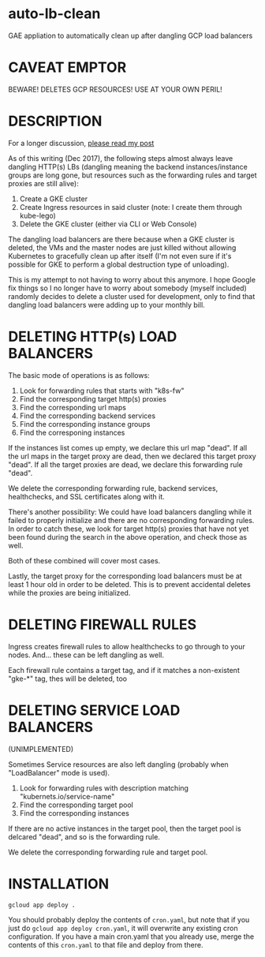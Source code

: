 # auto-lb-clean

GAE appliation to automatically clean up after dangling GCP load balancers

# CAVEAT EMPTOR

BEWARE! DELETES GCP RESOURCES!
USE AT YOUR OWN PERIL!

# DESCRIPTION

For a longer discussion, [please read my post](https://medium.com/p/farewell-to-dangling-http-s-load-balancers-gke-c5e0f8b5cde3)

As of this writing (Dec 2017), the following steps almost always leave
dangling HTTP(s) LBs (dangling meaning the backend instances/instance groups are
long gone, but resources such as the forwarding rules and target proxies are still
alive):

1. Create a GKE cluster
2. Create Ingress resources in said cluster (note: I create them through kube-lego)
3. Delete the GKE cluster (either via CLI or Web Console)

The dangling load balancers are there because when a GKE cluster is deleted, the
VMs and the master nodes are just killed without allowing Kubernetes to gracefully
clean up after itself (I'm not even sure if it's possible for GKE to perform a
global destruction type of unloading).

This is my attempt to not having to worry about this anymore. I hope Google fix things
so I no longer have to worry about somebody (myself included) randomly decides to
delete a cluster used for development, only to find that dangling load balancers
were adding up to your monthly bill.

# DELETING HTTP(s) LOAD BALANCERS

The basic mode of operations is as follows:

1. Look for forwarding rules that starts with "k8s-fw"
2. Find the corresponding target http(s) proxies
3. Find the corresponding url maps
4. Find the corresponding backend services
5. Find the corresponding instance groups
6. Find the corresponing instances

If the instances list comes up empty, we declare this url map "dead".
If all the url maps in the target proxy are dead, then we declared this target proxy "dead".
If all the target proxies are dead, we declare this forwarding rule "dead".

We delete the corresponding forwarding rule, backend services, healthchecks, and SSL certificates along with it.

There's another possibility: We could have load balancers dangling while it failed
to properly initialize and there are no corresponding forwarding rules. In order to
catch these, we look for target http(s) proxies that have not yet been found during
the search in the above operation, and check those as well.

Both of these combined will cover most cases.

Lastly, the target proxy for the corresponding load balancers must be
at least 1 hour old in order to be deleted. This is to prevent accidental
deletes while the proxies are being initialized.

# DELETING FIREWALL RULES

Ingress creates firewall rules to allow healthchecks to go through to your nodes.
And... these can be left dangling as well.

Each firewall rule contains a target tag, and if it matches a non-existent
"gke-*" tag, thes will be deleted, too

# DELETING SERVICE LOAD BALANCERS

(UNIMPLEMENTED)

Sometimes Service resources are also left dangling (probably when "LoadBalancer" mode is used).

1. Look for forwarding rules with description matching "kubernets.io/service-name"
2. Find the corresponding target pool
3. Find the corresponding instances

If there are no active instances in the target pool, then the target pool is delcared "dead", and so is the forwarding rule.

We delete the corresponding forwarding rule and target pool.

# INSTALLATION

```
gcloud app deploy .
```

You should probably deploy the contents of `cron.yaml`, but note that if you just do
`gcloud app deploy cron.yaml`, it will overwrite any existing cron configuration.
If you have a main cron.yaml that you already use, merge the contents of this `cron.yaml`
to that file and deploy from there.
